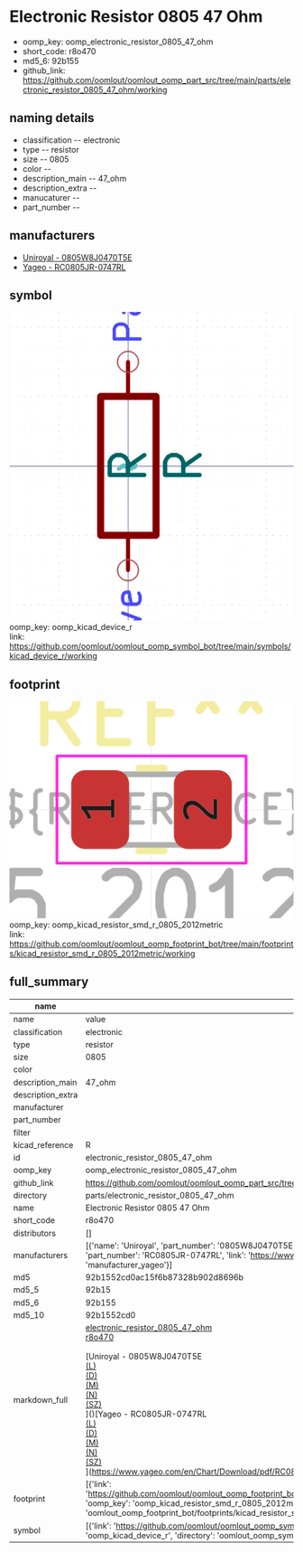 # Electronic Resistor 0805 47 Ohm

  
* oomp_key: oomp_electronic_resistor_0805_47_ohm 
* short_code: r8o470
* md5_6: 92b155  
* github_link: https://github.com/oomlout/oomlout_oomp_part_src/tree/main/parts/electronic_resistor_0805_47_ohm/working  
## naming details
* classification -- electronic
* type -- resistor
* size -- 0805
* color -- 
* description_main -- 47_ohm
* description_extra -- 
* manucaturer -- 
* part_number -- 


## manufacturers
* [Uniroyal - 0805W8J0470T5E]()  
* [Yageo - RC0805JR-0747RL](https://www.yageo.com/en/Chart/Download/pdf/RC0805JR-0747RL)  

## symbol

![](symbol/0/working/working_600.png)  
oomp_key: oomp_kicad_device_r  
link: https://github.com/oomlout/oomlout_oomp_symbol_bot/tree/main/symbols/kicad_device_r/working  

## footprint

![](footprint/0/working/working_600.png)  
oomp_key: oomp_kicad_resistor_smd_r_0805_2012metric  
link: https://github.com/oomlout/oomlout_oomp_footprint_bot/tree/main/footprints/kicad_resistor_smd_r_0805_2012metric/working  

## full_summary
| name | value | 
| --- | --- | 
| name | value | 
| classification | electronic | 
| type | resistor | 
| size | 0805 | 
| color |  | 
| description_main | 47_ohm | 
| description_extra |  | 
| manufacturer |  | 
| part_number |  | 
| filter |  | 
| kicad_reference | R | 
| id | electronic_resistor_0805_47_ohm | 
| oomp_key | oomp_electronic_resistor_0805_47_ohm | 
| github_link | https://github.com/oomlout/oomlout_oomp_part_src/tree/main/parts/electronic_resistor_0805_47_ohm/working | 
| directory | parts/electronic_resistor_0805_47_ohm | 
| name | Electronic Resistor 0805 47 Ohm | 
| short_code | r8o470 | 
| distributors | [] | 
| manufacturers | [{'name': 'Uniroyal', 'part_number': '0805W8J0470T5E', 'link': '', 'id': 'manufacturer_uniroyal'}, {'name': 'Yageo', 'part_number': 'RC0805JR-0747RL', 'link': 'https://www.yageo.com/en/Chart/Download/pdf/RC0805JR-0747RL', 'id': 'manufacturer_yageo'}] | 
| md5 | 92b1552cd0ac15f6b87328b902d8696b | 
| md5_5 | 92b15 | 
| md5_6 | 92b155 | 
| md5_10 | 92b1552cd0 | 
| markdown_full | [electronic_resistor_0805_47_ohm](https://github.com/oomlout/oomlout_oomp_part_src/tree/main/parts/electronic_resistor_0805_47_ohm/working)<br>[r8o470](https://github.com/oomlout/oomlout_oomp_part_src/tree/main/parts/electronic_resistor_0805_47_ohm/working)<br><br>[Uniroyal - 0805W8J0470T5E<br>[(L)<br>](https://www.lcsc.com/search?q=0805W8J0470T5E)[(D)<br>](https://www.digikey.com/en/products?,keywords=0805W8J0470T5E)[(M)<br>](https://www.mouser.com/Search/Refine?Keyword=0805W8J0470T5E)[(N)<br>](https://www.newark.com/search?st=0805W8J0470T5E)[(SZ)<br>](https://so.szlcsc.com/global.html?k=0805W8J0470T5E)]()[Yageo - RC0805JR-0747RL<br>[(L)<br>](https://www.lcsc.com/search?q=RC0805JR-0747RL)[(D)<br>](https://www.digikey.com/en/products?,keywords=RC0805JR-0747RL)[(M)<br>](https://www.mouser.com/Search/Refine?Keyword=RC0805JR-0747RL)[(N)<br>](https://www.newark.com/search?st=RC0805JR-0747RL)[(SZ)<br>](https://so.szlcsc.com/global.html?k=RC0805JR-0747RL)](https://www.yageo.com/en/Chart/Download/pdf/RC0805JR-0747RL) | 
| footprint | [{'link': 'https://github.com/oomlout/oomlout_oomp_footprint_bot/tree/main/foootprntss/kicad_resistor_smd_r_0805_2012metric', 'oomp_key': 'oomp_kicad_resistor_smd_r_0805_2012metric', 'directory': 'oomlout_oomp_footprint_bot/footprints/kicad_resistor_smd_r_0805_2012metric//working/working.kicad_mod'}] | 
| symbol | [{'link': 'https://github.com/oomlout/oomlout_oomp_symbol_bot/tree/main/symbols/kicad_device_r', 'oomp_key': 'oomp_kicad_device_r', 'directory': 'oomlout_oomp_symbol_bot/symbols/kicad_device_r//working/working.kicad_sym'}] | 
